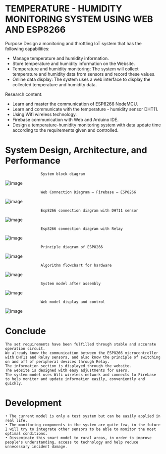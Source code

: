 # TEMPERATURE - HUMIDITY MONITORING SYSTEM USING WEB AND ESP8266

Purpose
Design a monitoring and throttling IoT system that has the following capabilities:
  - Manage temperature and humidity information.
  - Store temperature and humidity information on the Website.
  - Temperature and humidity monitoring: The system will collect temperature and humidity data from sensors and record these values.
  - Online data display: The system uses a web interface to display the collected temperature and humidity data.

Research content:
  - Learn and master the communication of ESP8266 NodeMCU.
  - Learn and communicate with the temperature - humidity sensor DHT11.
  - Using Wifi wireless technology.
  - Firebase communication with Web and Arduino IDE.
  - Design a temperature-humidity monitoring system with data update time according to the requirements given and controlled.
    
# System Design, Architecture, and Performance

                    System block diagram
![image](https://github.com/HaiNhatTran/Project_1/assets/138964614/ea39adb2-fad5-44fb-a343-c117e7cb2a81)

                    Web Connection Diagram – Firebase – ESP8266
![image](https://github.com/HaiNhatTran/Project_1/assets/138964614/eb1f1f27-32f9-4598-93cb-874dfad9dbf2)

                    Esp8266 connection diagram with DHT11 sensor
![image](https://github.com/HaiNhatTran/Project_1/assets/138964614/e9ac14ec-d78e-4e89-a02a-c6ef9e8e42a4)

                    Esp8266 connection diagram with Relay
![image](https://github.com/HaiNhatTran/Project_1/assets/138964614/234ed541-7326-4385-96b9-bb80da6c13f3)

                    Principle diagram of ESP8266
![image](https://github.com/HaiNhatTran/Project_1/assets/138964614/8d8609e9-96c7-45d5-89d5-f136d095b40a)

                    Algorithm flowchart for hardware
![image](https://github.com/HaiNhatTran/Project_1/assets/138964614/be0df506-45cc-4c1d-bad0-5e5849d74231)

                    System model after assembly
![image](https://github.com/HaiNhatTran/Project_1/assets/138964614/0d8c7470-0a8c-4d6e-9006-9fc13b279e5c)

                    Web model display and control
![image](https://github.com/HaiNhatTran/Project_1/assets/138964614/4ea7fa2d-5c2c-4193-b3db-d9f9193a5312)


# Conclude
    The set requirements have been fulfilled through stable and accurate operation circuit. 
    We already know the communication between the ESP8266 microcontroller with DHT11 and Relay sensors, and also know the principle of switching on and off of peripheral devices through Relay. 
    The information section is displayed through the website. 
    The website is designed with easy adjustments for users. 
    The system model uses Wifi wireless network and connects to Firebase to help monitor and update information easily, conveniently and quickly.

# Development
    • The current model is only a test system but can be easily applied in real life.
    • The monitoring components in the system are quite few, in the future I will try to integrate other sensors to be able to monitor the most optimal conditions.
    • Disseminate this smart model to rural areas, in order to improve people's understanding, access to technology and help reduce unnecessary incident damage.
